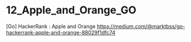 # 12_Apple_and_Orange_GO
[Go] HackerRank : Apple and Orange
https://medium.com/@marktbss/go-hackerrank-apple-and-orange-88029f1dfc74
